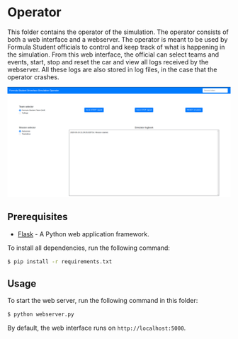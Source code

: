 # Operator
This folder contains the operator of the simulation. The operator consists of both a web interface and a webserver. The operator is meant to be used by Formula Student officials to control and keep track of what is happening in the simulation. From this web interface, the official can select teams and events, start, stop and reset the car and view all logs received by the webserver. All these logs are also stored in log files, in the case that the operator crashes.

![Operator](../docs/images/operator.png)

## Prerequisites
+ [Flask](https://flask.palletsprojects.com/en/1.1.x/) - A Python web application framework.

To install all dependencies, run the following command:
```bash
$ pip install -r requirements.txt
```

## Usage
To start the web server, run the following command in this folder:
```bash
$ python webserver.py
```
By default, the web interface runs on `http://localhost:5000`.
